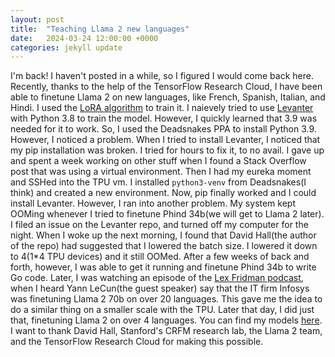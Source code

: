 ```yaml
---
layout: post
title:  "Teaching Llama 2 new languages"
date:   2024-03-24 12:00:00 +0000
categories: jekyll update
---
```

I'm back! I haven't posted in a while, so I figured I would come back here. Recently, thanks to the help of the TensorFlow Research Cloud, I have been able to finetune Llama 2 on new languages, like French, Spanish, Italian, and Hindi. I used the [LoRA algorithm](https://arxiv.org/abs/2106.09685) to train it. I naievely tried to use [Levanter](https://github.com/stanford-crfm/levanter/) with Python 3.8 to train the model. However, I quickly learned that 3.9 was needed for it to work. So, I used the Deadsnakes PPA to install Python 3.9. However, I noticed a problem. When I tried to install Levanter, I noticed that my pip installation was broken. I tried for hours to fix it, to no avail. I gave up and spent a week working on other stuff when I found a Stack Overflow post that was using a virtual environment. Then I had my eureka moment and SSHed into the TPU vm. I installed ```python3-venv``` from Deadsnakes(I think) and created a new environment. Now, pip finally worked and I could install Levanter. However, I ran into another problem. My system kept OOMing whenever I tried to finetune Phind 34b(we will get to Llama 2 later). I filed an issue on the Levanter repo, and turned off my computer for the night. When I woke up the next morning, I found that David Hall(the author of the repo) had suggested that I lowered the batch size. I lowered it down to 4(1*4 TPU devices) and it still OOMed. After a few weeks of back and forth, however, I was able to get it running and finetune Phind 34b to write Go code. Later, I was watching an episode of the [Lex Fridman podcast](https://www.youtube.com/watch?v=5t1vTLU7s40), when I heard Yann LeCun(the guest speaker) say that the IT firm Infosys was finetuning Llama 2 70b on over 20 languages. This gave me the idea to do a similar thing on a smaller scale with the TPU. Later that day, I did just that, finetuning Llama 2 on over 4 languages. You can find my models [here](https://huggingface.co/collections/sr5434/non-english-llamas-65f6f09ebe57cd07cb724852). I want to thank David Hall, Stanford's CRFM research lab, the Llama 2 team, and the TensorFlow Research Cloud for making this possible.